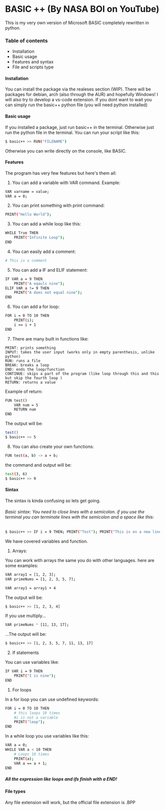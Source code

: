 # BASIC ++ (By NASA BOI on YouTube)
This is my very own version of Microsoft BASIC completely rewritten in python.
### Table of contents
* Installation
* Basic usage
* Features and syntax
* File and scripts type

#### Installation
You can install the package via the realeses section (WIP).
There will be packages for debian, arch (also through the AUR) and hopefully Windows!
I will also try to develop a vs-code extension.
If you dont want to wait you can simply run the basic++ python file (you will need python installed)

#### Basic usage
If you installed a package, just run basic++ in the terminal. 
Otherwise just run the python file in the terminal.
You can run your script like this:
```Bash
$ basic++ >> RUN("FILENAME")
```
Otherwise you can write directly on the console, like BASIC.

#### Features
The program has very few features but here's them all:

1. You can add a variable with VAR command. Example:
```Bash
VAR varname = value;
VAR a = 8;
```
2. You can print something with print command:
```Bash
PRINT("Hello World");
```
3. You can add a while loop like this:
```Bash
WHILE True THEN
    PRINT("Infinite Loop");
END
```
4. You can easily add a comment:
```Bash
# This is a comment
```
5. You can add a IF and ELIF statement:
```Bash
IF VAR a = 9 THEN 
    PRINT("A eqauls nine");
ELIF VAR a != 9 THEN
    PRINT("A does not equal nine");
END
```
6. You can add a for loop:
```Bash
FOR i = 0 TO 10 THEN
    PRINT(i);
    i == i + 1
END
```
7. There are many built in functions like:
```
PRINT: prints something
INPUT: takes the user input (works only in empty parenthesis, unlike python)
RUN: runs a file
BREAK: breaks a loop
END: ends the loop/function
CONTINUE: skips a part of the program (like loop through this and this but skip the fourth loop )
RETURN: returns a value
```
Example of return:
```Bash
FUN test()
    VAR num = 5
    RETURN num
END
```
The output will be:
```Bash
test()
$ basic++ >> 5
```

8. You can also create your own functions:
```Bash
FUN test(a, b) -> a + b;
```
the command and output will be:
```Bash
test(3, 6)
$ basic++ >> 9
```

#### Sintax
The sintax is kinda confusing so lets get going.

###### Basic sintax: You need to close lines with a semicolon. if you use the terminal you can terminate lines with the semicolon and a space like this:
```Bash
$ basic++ >> IF i = 9 THEN; PRINT("Test"); PRINT("This is on a new line");
```

We have covered variables and function.

1. Arrays:

You can work with arrays the same you do with other languages. here are some examples:
```Bash
VAR array1 = [1, 2, 3];
VAR primeNums = [1, 2, 3, 5, 7];
```
```Bash
VAR array1 = array1 + 4
```
The output will be:
```Bash
$ basic++ >> [1, 2, 3, 4]
```
If you use multiply...
```Bash
VAR primeNums * [11, 13, 17];
```
...The output will be:
```Bash
$ basic++ >> [1, 2, 3, 5, 7, 11, 13, 17]
```
2. If statements

You can use variables like:
```Bash
IF VAR i = 9 THEN
    PRINT("I is nine");
END
```

1. For loops

In a for loop you can use undefined keywords:
```Bash
FOR i = 0 TO 10 THEN
    # this loops 10 times
    #i is not a variable
    PRINT("loop");
END
```
In a while loop you use variables like this:
```Bash
VAR a = 0;
WHILE VAR a < 10 THEN
    # Loops 10 times
    PRINT(a);
    VAR a == a + 1;
END
```
##### All the expression like loops and ifs finish with a END!

#### File types
Any file extension will work, but the official file extension is .BPP